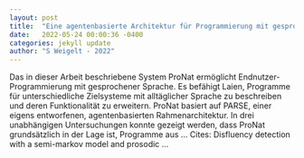 ```yaml
---
layout: post
title:  "Eine agentenbasierte Architektur für Programmierung mit gesprochener Sprache"
date:   2022-05-24 00:00:36 -0400
categories: jekyll update
author: "S Weigelt - 2022"
---
```

Das in dieser Arbeit beschriebene System ProNat ermöglicht Endnutzer-Programmierung mit gesprochener Sprache. Es befähigt Laien, Programme für unterschiedliche Zielsysteme mit alltäglicher Sprache zu beschreiben und deren Funktionalität zu erweitern. ProNat basiert auf PARSE, einer eigens entworfenen, agentenbasierten Rahmenarchitektur. In drei unabhängigen Untersuchungen konnte gezeigt werden, dass ProNat grundsätzlich in der Lage ist, Programme aus … Cites: ‪Disfluency detection with a semi-markov model and prosodic …‬